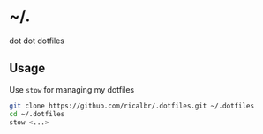 # ~/.
dot dot dotfiles

## Usage
Use `stow` for managing my dotfiles
```bash
git clone https://github.com/ricalbr/.dotfiles.git ~/.dotfiles
cd ~/.dotfiles
stow <...>
```
